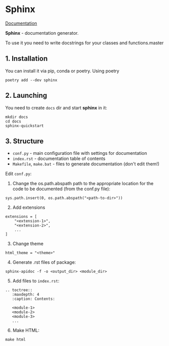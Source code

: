 # Sphinx

[Documentation](https://www.sphinx-doc.org/en/master/index.html)

**Sphinx** - documentation generator.

To use it you need to write docstrings for your classes and functions.master

## 1. Installation

You can install it via pip, conda or poetry. Using poetry

```
poetry add --dev sphinx
```

## 2. Launching

You need to create `docs` dir and start **sphinx** in it:

```
mkdir docs
cd docs
sphinx-quickstart
```

## 3. Structure

- `conf.py` - main configuration file with settings for documentation
- `index.rst` - documentation table of contents
- `Makefile`, `make.bat` - files to generate documentation (don't edit them!)

Edit `conf.py`:

1. Change the os.path.abspath path to the appropriate location for the code to
   be documented (from the conf.py file):

```
sys.path.insert(0, os.path.abspath("<path-to-dir>"))
```

2. Add extensions

```
extensions = [
    "<extension-1>",
    "<extension-2>",
    ...
]
```

3. Change theme

```
html_theme = "<theme>"
```

4. Generate .rst files of package:

```
sphinx-apidoc -f -o <output_dir> <module_dir>
```

5. Add files to `index.rst`:

```
.. toctree::
   :maxdepth: 4
   :caption: Contents:

   <module-1>
   <module-2>
   <module-3>
   ...
```

6. Make HTML:

```
make html
```
